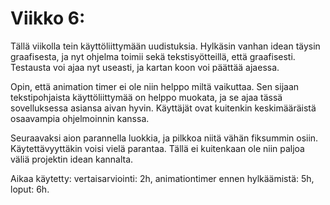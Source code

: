 # Viikko 6:

Tällä viikolla tein käyttöliittymään uudistuksia. Hylkäsin vanhan idean täysin graafisesta, ja nyt ohjelma toimii sekä tekstisyötteillä, 
että graafisesti. Testausta voi ajaa nyt useasti, ja kartan koon voi päättää ajaessa.

Opin, että animation timer ei ole niin helppo miltä vaikuttaa. Sen sijaan tekstipohjaista käyttöliittymää on helppo muokata,
ja se ajaa tässä sovelluksessa asiansa aivan hyvin. Käyttäjät ovat kuitenkin keskimääräistä osaavampia ohjelmoinnin kanssa.

Seuraavaksi aion parannella luokkia, ja pilkkoa niitä vähän fiksummin osiin. Käytettävyyttäkin voisi vielä parantaa. Tällä ei kuitenkaan
ole niin paljoa väliä projektin idean kannalta.

Aikaa käytetty: vertaisarviointi: 2h, animationtimer ennen hylkäämistä: 5h, loput: 6h.
